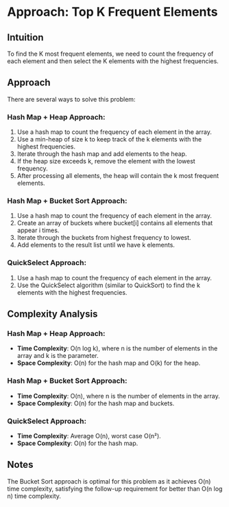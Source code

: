 # Approach: Top K Frequent Elements

## Intuition
To find the K most frequent elements, we need to count the frequency of each element and then select the K elements with the highest frequencies.

## Approach
There are several ways to solve this problem:

### Hash Map + Heap Approach:
1. Use a hash map to count the frequency of each element in the array.
2. Use a min-heap of size k to keep track of the k elements with the highest frequencies.
3. Iterate through the hash map and add elements to the heap.
4. If the heap size exceeds k, remove the element with the lowest frequency.
5. After processing all elements, the heap will contain the k most frequent elements.

### Hash Map + Bucket Sort Approach:
1. Use a hash map to count the frequency of each element in the array.
2. Create an array of buckets where bucket[i] contains all elements that appear i times.
3. Iterate through the buckets from highest frequency to lowest.
4. Add elements to the result list until we have k elements.

### QuickSelect Approach:
1. Use a hash map to count the frequency of each element in the array.
2. Use the QuickSelect algorithm (similar to QuickSort) to find the k elements with the highest frequencies.

## Complexity Analysis

### Hash Map + Heap Approach:
- **Time Complexity**: O(n log k), where n is the number of elements in the array and k is the parameter.
- **Space Complexity**: O(n) for the hash map and O(k) for the heap.

### Hash Map + Bucket Sort Approach:
- **Time Complexity**: O(n), where n is the number of elements in the array.
- **Space Complexity**: O(n) for the hash map and buckets.

### QuickSelect Approach:
- **Time Complexity**: Average O(n), worst case O(n²).
- **Space Complexity**: O(n) for the hash map.

## Notes
The Bucket Sort approach is optimal for this problem as it achieves O(n) time complexity, satisfying the follow-up requirement for better than O(n log n) time complexity. 